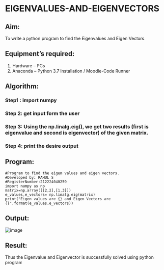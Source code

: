 # EIGENVALUES-AND-EIGENVECTORS
## Aim:
To write a python program to find the Eigenvalues and Eigen Vectors
## Equipment’s required:
1. 	Hardware – PCs
2. 	Anaconda – Python 3.7 Installation / Moodle-Code Runner
## Algorithm:
### Step1 : import numpy
### Step 2: get input form the user
### Step 3: Using the np.linalg.eig(),  we get two results (first is eigenvalue and second is eigenvector) of the given matrix.
### Step 4: print the desire output

## Program:
```
#Program to find the eigen values and eigen vectors.
#Developed by: RAHUL S 
#RegisterNumber:212224040259
import numpy as np
matrix=np.array([[2,2],[1,3]])
e_values,e_vectors= np.linalg.eig(matrix)
print("Eigen values are {} and Eigen Vectors are {}".format(e_values,e_vectors))
```
## Output:

![image](https://github.com/user-attachments/assets/61a557b6-5e5c-4a4b-8578-eb47c7e1f7a7)

## Result:
Thus the Eigenvalue and Eigenvector is successfully solved using python program
